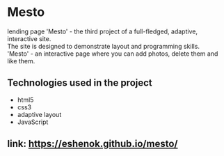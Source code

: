 # Mesto    
  
lending page 'Mesto' - the third project of a full-fledged, adaptive, interactive site.  
The site is designed to demonstrate layout and programming skills.  
'Mesto' - an interactive page where you can add photos, delete them and like them.  
## Technologies used in the project  
* html5 
* css3  
* adaptive layout  
* JavaScript  
  
## link: https://eshenok.github.io/mesto/
